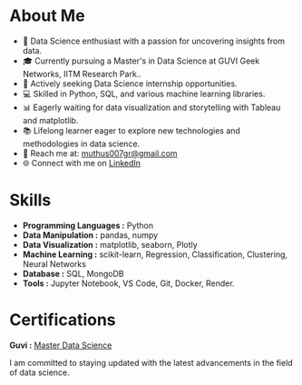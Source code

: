 # About Me

- 🌟 Data Science enthusiast with a passion for uncovering insights from data.
- 🎓 Currently pursuing a Master's in Data Science at GUVI Geek Networks, IITM Research Park..
- 💼 Actively seeking Data Science internship opportunities.
- 💻 Skilled in Python, SQL, and various machine learning libraries.
- 📊 Eagerly waiting for data visualization and storytelling with Tableau and matplotlib.
- 📚 Lifelong learner eager to explore new technologies and methodologies in data science.
- 📧 Reach me at: muthus007gr@gmail.com
- 🌐 Connect with me on [LinkedIn](https://www.linkedin.com/in/ms-mgr-agri/)

# Skills

* **Programming Languages :** Python
* **Data Manipulation     :** pandas, numpy
* **Data Visualization    :** matplotlib, seaborn, Plotly
* **Machine Learning      :** scikit-learn, Regression, Classification, Clustering, Neural Networks
* **Database              :** SQL, MongoDB
* **Tools                 :** Jupyter Notebook, VS Code,  Git, Docker, Render.

# Certifications  

**Guvi :** [Master Data Science]( https://www.guvi.in/verify-certificate?id=0e978xZ57UA101T37H)

I am committed to staying updated with the latest advancements in the field of data science. 


<!---
MS-MUTHUSAMY/MS-MUTHUSAMY is a ✨ special ✨ repository because its `README.md` (this file) appears on your GitHub profile.
You can click the Preview link to take a look at your changes.
--->
